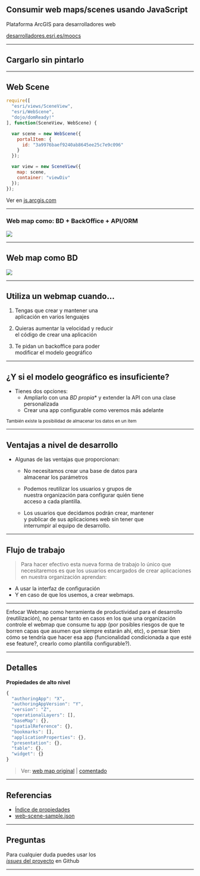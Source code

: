 <!-- .slide: class="title" -->

## Consumir web maps/scenes usando JavaScript
Plataforma ArcGIS para desarrolladores web

[desarrolladores.esri.es/moocs](http://desarrolladores.esri.es/moocs)

---

<!-- .slide: class="section" -->

## Cargarlo sin pintarlo

---

<!-- .slide: class="section" -->

## Web Scene

```js
require([
  "esri/views/SceneView",
  "esri/WebScene",
  "dojo/domReady!"
], function(SceneView, WebScene) {

  var scene = new WebScene({
    portalItem: {
      id: "3a9976baef9240ab8645ee25c7e9c096"
    }
  });

  var view = new SceneView({
    map: scene,
    container: "viewDiv"
  });
});
```
Ver en [js.arcgis.com](https://developers.arcgis.com/javascript/latest/sample-code/sandbox/sandbox.html?sample=webscene-basic)

---

<!-- .slide: class="section" -->

### Web map como: BD + BackOffice + API/ORM

<img src="https://docs.google.com/drawings/d/1OKpYpesHKMcRxxsL-ymvlvHsu-kK1M8HdZmosplzs5M/pub?w=900">

---

<!-- .slide: class="section" -->

## Web map como BD

<img src="https://docs.google.com/drawings/d/1b0t92GbRj2Q1xQHeg5_KnWkHkOqsoO9HEG0XLPfHBIo/pub?w=1364&amp;h=653">

---

<!-- .slide: class="section" -->

## Utiliza un webmap cuando...

1. Tengas que crear y mantener una <br>
   aplicación en varios lenguajes

2. Quieras aumentar la velocidad y reducir <br>
   el código de crear una aplicación

3. Te pidan un backoffice para poder <br>
   modificar el modelo geográfico

---

<!-- .slide: class="section" -->

## ¿Y si el modelo geográfico es insuficiente?

* Tienes dos opciones:
  * Ampliarlo con una *BD propia** y extender la API con una clase personalizada
  * Crear una app configurable como veremos más adelante

<small>También existe la posibilidad de almacenar los datos en un item</small>

---

<!-- .slide: class="section" -->

## Ventajas a nivel de desarrollo

* Algunas de las ventajas que proporcionan:
	* No necesitamos crear una base de datos para<br>
	 	almacenar los parámetros

	* Podemos reutilizar los usuarios y grupos de<br>
		nuestra organización para configurar quién tiene <br>
		acceso a cada plantilla.

	* Los usuarios que decidamos podrán crear, mantener<br>
		y publicar de sus aplicaciones web sin tener que<br>
		interrumpir al equipo de desarrollo.

---

<!-- .slide: class="section" -->

## Flujo de trabajo

> Para hacer efectivo esta nueva forma de trabajo lo
único que necesitaremos es que los usuarios encargados
de crear aplicaciones en nuestra organización aprendan:
* A usar la interfaz de configuración
* Y en caso de que los usemos, a crear webmaps.

---

<!-- .slide: class="section" -->


Enfocar Webmap como herramienta de productividad para el desarrollo (reutilización), no pensar tanto en casos en los que una organización controle el webmap que consume tu app (por posibles riesgos de que te borren capas que asumen que siempre estarán ahí, etc), o pensar bien cómo se tendría que hacer esa app (funcionalidad condicionada a que esté ese feature?, crearlo como plantilla configurable?).

---

<!-- .slide: class="section" -->

## Detalles

**Propiedades de alto nivel**

```javascript
{
  "authoringApp": "X",
  "authoringAppVersion": "Y",
  "version": "Z",
  "operationalLayers": [],
  "baseMap": {},
  "spatialReference": {},
  "bookmarks": [],
  "applicationProperties": {},
  "presentation": {},
  "table": {},
  "widget": {}
}
```

> Ver: [web map original](https://www.arcgis.com/sharing/rest/content/items/7d987ba67f4640f0869acb82ba064228/data?f=json) | [comentado](web-map-sample.json)

---

<!-- .slide: class="section" -->

## Referencias
* [Índice de propiedades](https://developers.arcgis.com/web-map-specification/objects/)
* [web-scene-sample.json](web-scene-sample.json)

---

<!-- .slide: class="questions centered" -->

## Preguntas

Para cualquier duda puedes usar los <br>[*issues* del proyecto](https://github.com/esri-es/moocs/issues) en Github

---


<!-- .slide: class="end" -->
